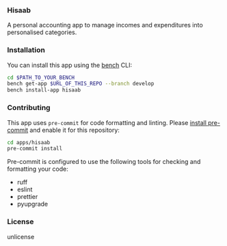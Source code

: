 ### Hisaab

A personal accounting app to manage incomes and expenditures into personalised categories.

### Installation

You can install this app using the [bench](https://github.com/frappe/bench) CLI:

```bash
cd $PATH_TO_YOUR_BENCH
bench get-app $URL_OF_THIS_REPO --branch develop
bench install-app hisaab
```

### Contributing

This app uses `pre-commit` for code formatting and linting. Please [install pre-commit](https://pre-commit.com/#installation) and enable it for this repository:

```bash
cd apps/hisaab
pre-commit install
```

Pre-commit is configured to use the following tools for checking and formatting your code:

- ruff
- eslint
- prettier
- pyupgrade

### License

unlicense
